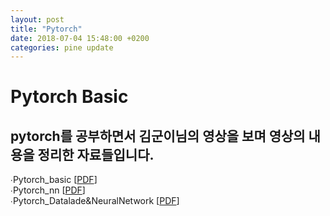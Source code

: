 ```yaml
---
layout: post
title: "Pytorch"
date: 2018-07-04 15:48:00 +0200
categories: pine update
---
```

Pytorch Basic
=============
pytorch를 공부하면서 김군이님의 영상을 보며 영상의 내용을 정리한 자료들입니다.
-------------------------------------------------------------------------
∙Pytorch_basic [<a href="https://github.com/ispine/ispine.github.io/raw/master/assets/Pytorch_basic.pdf">PDF</a>]<br>
∙Pytorch_nn [<a href="https://github.com/ispine/ispine.github.io/raw/master/assets/Pytorch_nn.pdf">PDF</a>]<br>
∙Pytorch_Datalade&NeuralNetwork [<a href="https://github.com/ispine/ispine.github.io/raw/master/assets/Pytorch_DL&NN.pdf">PDF</a>]<br>
